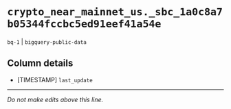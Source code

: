 # `crypto_near_mainnet_us._sbc_1a0c8a7b05344fccbc5ed91eef41a54e`
`bq-1` | `bigquery-public-data`

## Column details
* [TIMESTAMP] `last_update`

-------------------------------------------------------------------------------
*Do not make edits above this line.*
